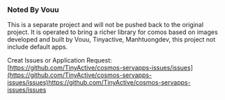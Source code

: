 ### Noted By Vouu

This is a separate project and will not be pushed back to the original project. It is operated to bring a richer library for comos based on images developed and built by Vouu, Tinyactive, Manhtuongdev, this project not include default apps.

Creat Issues or Application Request:   [https://github.com/TinyActive/cosmos-servapps-issues/issues](https://github.com/TinyActive/cosmos-servapps-issues/issues)https://github.com/TinyActive/cosmos-servapps-issues/issues

